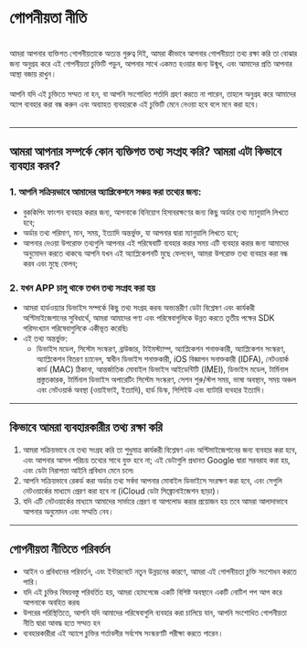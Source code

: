 # গোপনীয়তা নীতি
<br>
আমরা আপনার ব্যক্তিগত গোপনীয়তাকে অত্যন্ত গুরুত্ব দিই, আমরা কীভাবে আপনার গোপনীয়তা তথ্য রক্ষা করি তা বোঝার জন্য অনুগ্রহ করে এই গোপনীয়তা চুক্তিটি পড়ুন, আপনার সাথে একমত হওয়ার জন্য উন্মুখ, এবং আমাদের প্রতি আপনার আস্থা বজায় রাখুন।
<br><br>আপনি যদি এই চুক্তিতে সম্মত না হন, বা আপনি সংশোধিত শর্তাদি গ্রহণ করতে না পারেন, তাহলে অনুগ্রহ করে আমাদের অ্যাপ ব্যবহার করা বন্ধ করুন এবং অব্যাহত ব্যবহারকে এই চুক্তিটি মেনে নেওয়া হবে বলে মনে করা হবে।
<br><br>

***

## আমরা আপনার সম্পর্কে কোন ব্যক্তিগত তথ্য সংগ্রহ করি? আমরা এটা কিভাবে ব্যবহার করব?
### 1. আপনি সক্রিয়ভাবে আমাদের অ্যাপ্লিকেশনে সঞ্চয় করা তথ্যের জন্য:
   - বুককিপিং ফাংশন ব্যবহার করার জন্য, আপনাকে বিনিয়োগ হিসাবরক্ষণের জন্য কিছু অর্ডার তথ্য ম্যানুয়ালি লিখতে হবে;
   - অর্ডার তথ্য পরিমাণ, মান, সময়, ইত্যাদি অন্তর্ভুক্ত, যা আপনার দ্বারা ম্যানুয়ালি লিখতে হবে;
   - আপনার দেওয়া উপরোক্ত তথ্যগুলি আপনার এই পরিষেবাটি ব্যবহার করার সময় এটি ব্যবহার করার জন্য আমাদের অনুমোদন করতে থাকবে৷ আপনি যখন এই অ্যাপ্লিকেশনটি মুছে ফেলবেন, আমরা উপরোক্ত তথ্য ব্যবহার করা বন্ধ করব এবং মুছে ফেলব;

### 2. যখন APP চালু থাকে তখন তথ্য সংগ্রহ করা হয়
   - আমরা হার্ডওয়্যার ডিভাইস সম্পর্কে কিছু তথ্য সংগ্রহ করব৷ অভ্যন্তরীণ ডেটা বিশ্লেষণ এবং কার্যকরী অপ্টিমাইজেশানের সুবিধার্থে, আমরা আমাদের পণ্য এবং পরিষেবাগুলিকে উন্নত করতে তৃতীয় পক্ষের SDK পরিসংখ্যান পরিষেবাগুলিকে একীভূত করেছি৷
   - এই তথ্য অন্তর্ভুক্ত:
      - ডিভাইস মডেল, সিস্টেম সংস্করণ, ব্রাউজার, টাইমস্ট্যাম্প, অ্যাপ্লিকেশন শনাক্তকারী, অ্যাপ্লিকেশন সংস্করণ, অ্যাপ্লিকেশন বিতরণ চ্যানেল, স্বাধীন ডিভাইস শনাক্তকারী, iOS বিজ্ঞাপন সনাক্তকারী (IDFA), নেটওয়ার্ক কার্ড (MAC) ঠিকানা, আন্তর্জাতিক মোবাইল ডিভাইস আইডেন্টিটি (IMEI), ডিভাইস মডেল, টার্মিনাল প্রস্তুতকারক, টার্মিনাল ডিভাইস অপারেটিং সিস্টেম সংস্করণ, সেশন শুরু/স্টপ সময়, ভাষা অবস্থান, সময় অঞ্চল এবং নেটওয়ার্ক অবস্থা (ওয়াইফাই, ইত্যাদি), হার্ড ডিস্ক, সিপিইউ এবং ব্যাটারি ব্যবহার ইত্যাদি।

***
## কিভাবে আমরা ব্যবহারকারীর তথ্য রক্ষা করি
   1. আমরা সক্রিয়ভাবে যে তথ্য সংগ্রহ করি তা শুধুমাত্র কার্যকরী বিশ্লেষণ এবং অপ্টিমাইজেশানের জন্য ব্যবহার করা হবে, এবং আপনার আসল পরিচয় তথ্যের সাথে যুক্ত হবে না; এই ডেটাগুলি প্রধানত Google দ্বারা সরবরাহ করা হয়, এবং ডেটা নিরাপত্তা আইনি প্রবিধান মেনে চলে৷
   2. আপনি সক্রিয়ভাবে রেকর্ড করা অর্ডার তথ্য সর্বদা আপনার মোবাইল ডিভাইসে সংরক্ষণ করা হবে, এবং সেগুলি নেটওয়ার্কের মাধ্যমে প্রেরণ করা হবে না (iCloud ডেটা সিঙ্ক্রোনাইজেশন ছাড়া)।
   3. যদি এটি নেটওয়ার্কের মাধ্যমে আমাদের সার্ভারে প্রেরণ বা আপলোড করার প্রয়োজন হয় তবে আমরা আলাদাভাবে আপনার অনুমোদন এবং সম্মতি নেব।
***
## গোপনীয়তা নীতিতে পরিবর্তন
   - আইন ও প্রবিধানের পরিবর্তন, এবং ইন্টারনেটে নতুন উন্নয়নের কারণে, আমরা এই গোপনীয়তা চুক্তি সংশোধন করতে পারি।
   - যদি এই চুক্তির বিষয়বস্তু পরিবর্তিত হয়, আমরা হোমপেজে একটি বিশিষ্ট অবস্থানে একটি নোটিশ পপ আপ করে আপনাকে অবহিত করব৷
   - উপরের পরিস্থিতিতে, আপনি যদি আমাদের পরিষেবাগুলি ব্যবহার করা চালিয়ে যান, আপনি সংশোধিত গোপনীয়তা নীতি দ্বারা আবদ্ধ হতে সম্মত হন
   - ব্যবহারকারীরা এই অ্যাপে চুক্তির শর্তাবলীর সর্বশেষ সংস্করণটি পরীক্ষা করতে পারেন।
